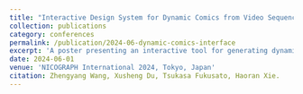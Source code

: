 ```yaml
---
title: "Interactive Design System for Dynamic Comics from Video Sequence"
collection: publications
category: conferences
permalink: /publication/2024-06-dynamic-comics-interface
excerpt: 'A poster presenting an interactive tool for generating dynamic comics from video sequences.'
date: 2024-06-01
venue: 'NICOGRAPH International 2024, Tokyo, Japan'
citation: Zhengyang Wang, Xusheng Du, Tsukasa Fukusato, Haoran Xie.
---
```

